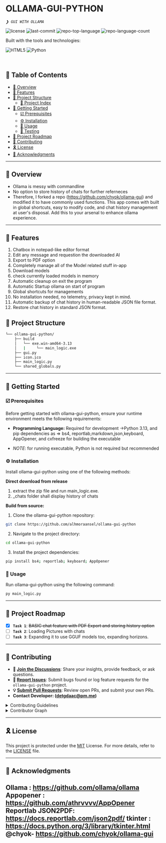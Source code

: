 <div align="left" style="position: relative;">
<h1>OLLAMA-GUI-PYTHON</h1>
<p align="left">
	<em><code>❯ GUI WITH OLLAMA</code></em>
</p>
<p align="left">
	<img src="https://camo.githubusercontent.com/9c890a042106e0f2dbc2129dc31941ea8d53449e567aa028532d51316a8b7820/68747470733a2f2f696d672e736869656c64732e696f2f6769746875622f6c6963656e73652f6368796f6b2f6f6c6c616d612d677569" alt="license">
	<img src="https://img.shields.io/github/last-commit/alhmoraansel/Ollama-GUI-Py?style=flat-square&logo=git&logoColor=white&color=0080ff" alt="last-commit">
	<img src="https://img.shields.io/github/languages/top/alhmoraansel/Ollama-GUI-Py?style=flat-square&color=0080ff" alt="repo-top-language">
	<img src="https://img.shields.io/github/languages/count/alhmoraansel/Ollama-GUI-Py?style=flat-square&color=0080ff" alt="repo-language-count">
</p>
<p align="left">Built with the tools and technologies:</p>
<p align="left">
	<img src="https://img.shields.io/badge/HTML5-E34F26.svg?style=flat-square&logo=HTML5&logoColor=white" alt="HTML5">
	<img src="https://img.shields.io/badge/Python-3776AB.svg?style=flat-square&logo=Python&logoColor=white" alt="Python">
</p>
</div>
<br clear="right">

## 🔗 Table of Contents

- [📍 Overview](#-overview)
- [👾 Features](#-features)
- [📁 Project Structure](#-project-structure)
  - [📂 Project Index](#-project-index)
- [🚀 Getting Started](#-getting-started)
  - [☑️ Prerequisites](#-prerequisites)
  - [⚙️ Installation](#-installation)
  - [🤖 Usage](#🤖-usage)
  - [🧪 Testing](#🧪-testing)
- [📌 Project Roadmap](#-project-roadmap)
- [🔰 Contributing](#-contributing)
- [🎗 License](#-license)
- [🙌 Acknowledgments](#-acknowledgments)

---

## 📍 Overview

- Ollama is messy with commandline
- No option to store history of chats for further referneces
- Therefore, I forked a repo (https://github.com/chyok/ollama-gui) and modified it to have commonly used functions. This app comes with built in global shortcuts, easy to modify code, and chat history management at user's disposal. Add this to your arsenal to enhance ollama experience.

---

## 👾 Features

1. Chatbox in notepad-like editor format
2. Edit any message and requestion the downloaded AI
3. Export to PDF option
4. Completely manage all of the Model related stuff in-app
5. Download models
6. check currently loaded models in memory
7. Automatic cleanup on exit the program
8. Automatic Startup ollama on start of program
9. Global shortcuts for managements
10. No installation needed, no telemetry, privacy kept in mind.
11. Automatic backup of chat history in human-readable JSON file format.
12. Restore chat history in standard JSON format.


## 📁 Project Structure

```sh
└── ollama-gui-python/
    ├── build
    │   └── exe.win-amd64-3.13
    │   |     └── main_logic.exe
    ├── gui.py
    ├── icon.ico
    ├── main_logic.py
    └── shared_globals.py
```
---
## 🚀 Getting Started

### ☑️ Prerequisites

Before getting started with ollama-gui-python, ensure your runtime environment meets the following requirements:

- **Programming Language:** Required for development ->Python 3.13, and pip dependencies as => bs4, reportlab,markdown,json,keyboard, AppOpener, and cxfreeze for building the executable

- _NOTE_: for running executable, Python is not required but recommended


### ⚙️ Installation

Install ollama-gui-python using one of the following methods:

**Direct download from release**
1. extract the zip file and run main_logic.exe.
2. _chats folder shall display history of chats

**Build from source:**

1. Clone the ollama-gui-python repository:
```sh
git clone https://github.com/alhmoraansel/ollama-gui-python
```

2. Navigate to the project directory:
```sh
cd ollama-gui-python
```

3. Install the project dependencies:
```sh
pip install bs4; reportlab; keyboard; AppOpener
```

### 🤖 Usage
Run ollama-gui-python using the following command:
```sh
py main_logic.py
```
---
## 📌 Project Roadmap

- [X] **`Task 1`**: <strike>BASIC chat feature with PDF Export and storing history option</strike>
- [ ] **`Task 2`**: Loading Pictures with chats
- [ ] **`Task 3`**: Expanding it to use GGUF models too, expanding horizons.

---

## 🔰 Contributing

- **💬 [Join the Discussions](https://github.com/alhmoraansel/ollama-gui-python/discussions)**: Share your insights, provide feedback, or ask questions.
- **🐛 [Report Issues](https://github.com/alhmoraansel/ollama-gui-python/issues)**: Submit bugs found or log feature requests for the `ollama-gui-python` project.
- **💡 [Submit Pull Requests](https://github.com/alhmoraansel/ollama-gui-python/blob/main/CONTRIBUTING.md)**: Review open PRs, and submit your own PRs.
- **Contact Developer: (detgdaac@pm.me)**

<details closed>
<summary>Contributing Guidelines</summary>

1. **Fork the Repository**: Start by forking the project repository to your github account.
2. **Clone Locally**: Clone the forked repository to your local machine using a git client.
   ```sh
   git clone https://github.com/alhmoraansel/ollama-gui-python
   ```
3. **Create a New Branch**: Always work on a new branch, giving it a descriptive name.
   ```sh
   git checkout -b new-feature-x
   ```
4. **Make Your Changes**: Develop and test your changes locally.
5. **Commit Your Changes**: Commit with a clear message describing your updates.
   ```sh
   git commit -m 'Implemented new feature x.'
   ```
6. **Push to github**: Push the changes to your forked repository.
   ```sh
   git push origin new-feature-x
   ```
7. **Submit a Pull Request**: Create a PR against the original project repository. Clearly describe the changes and their motivations.
8. **Review**: Once your PR is reviewed and approved, it will be merged into the main branch. Congratulations on your contribution!
</details>

<details closed>
<summary>Contributor Graph</summary>
<br>
<p align="left">
   <a href="https://github.com{/alhmoraansel/ollama-gui-python/}graphs/contributors">
      <img src="https://contrib.rocks/image?repo=alhmoraansel/ollama-gui-python">
   </a>
</p>
</details>

---

## 🎗 License

This project is protected under the [MIT](https://mit-license.org/) License. For more details, refer to the [LICENSE](https://mit-license.org/) file.

---

## 🙌 Acknowledgments
Ollama : https://github.com/ollama/ollama
Appopener :  https://github.com/athrvvvv/AppOpener
Reportlab JSON2PDF: https://docs.reportlab.com/json2pdf/
tkinter : https://docs.python.org/3/library/tkinter.html
@chyok- https://github.com/chyok/ollama-gui
---
